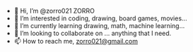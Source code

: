 - 👋 Hi, I’m @zorro021 ZORRO
- 👀 I’m interested in coding, drawing, board games, movies...
- 🌱 I’m currently learning drawing, math, machine learning...
- 💞️ I’m looking to collaborate on ... anything that I need.
- 📫 How to reach me, zorro021@gmail.com

<!---
zorro021/zorro021 is a ✨ special ✨ repository because its `README.md` (this file) appears on your GitHub profile.
You can click the Preview link to take a look at your changes.
--->
